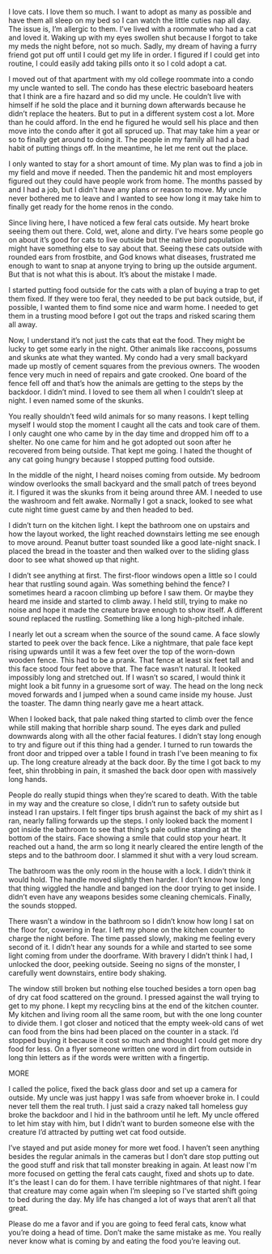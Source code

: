 I love cats. I love them so much. I want to adopt as many as possible and have them all sleep on my bed so I can watch the little cuties nap all day. The issue is, I’m allergic to them. I’ve lived with a roommate who had a cat and loved it. Waking up with my eyes swollen shut because I forgot to take my meds the night before, not so much. Sadly, my dream of having a furry friend got put off until I could get my life in order. I figured if I could get into routine, I could easily add taking pills onto it so I cold adopt a cat.

I moved out of that apartment with my old college roommate into a condo my uncle wanted to sell. The condo has these electric baseboard heaters that I think are a fire hazard and so did my uncle. He couldn’t live with himself if he sold the place and it burning down afterwards because he didn’t replace the heaters. But to put in a different system cost a lot. More than he could afford. In the end he figured he would sell his place and then move into the condo after it got all spruced up. That may take him a year or so to finally get around to doing it. The people in my family all had a bad habit of putting things off. In the meantime, he let me rent out the place. 

I only wanted to stay for a short amount of time. My plan was to find a job in my field and move if needed. Then the pandemic hit and most employers figured out they could have people work from home. The months passed by and I had a job, but I didn't have any plans or reason to move. My uncle never bothered me to leave and I wanted to see how long it may take him to finally get ready for the home renos in the condo. 

Since living here, I have noticed a few feral cats outside. My heart broke seeing them out there. Cold, wet, alone and dirty. I’ve hears some people go on about it’s good for cats to live outside but the native bird population might have something else to say about that. Seeing these cats outside with rounded ears from frostbite, and God knows what diseases, frustrated me enough to want to snap at anyone trying to bring up the outside argument. But that is not what this is about. It’s about the mistake I made. 

I started putting food outside for the cats with a plan of buying a trap to get them fixed. If they were too feral, they needed to be put back outside, but, if possible, I wanted them to find some nice and warm home. I needed to get them in a trusting mood before I got out the traps and risked scaring them all away.  

Now, I understand it’s not just the cats that eat the food. They might be lucky to get some early in the night. Other animals like raccoons, possums and skunks ate what they wanted. My condo had a very small backyard made up mostly of cement squares from the previous owners. The wooden fence very much in need of repairs and gate crooked. One board of the fence fell off and that’s how the animals are getting to the steps by the backdoor. I didn’t mind. I loved to see them all when I couldn’t sleep at night. I even named some of the skunks. 

You really shouldn’t feed wild animals for so many reasons. I kept telling myself I would stop the moment I caught all the cats and took care of them. I only caught one who came by in the day time and dropped him off to a shelter. No one came for him and he got adopted out soon after he recovered from being outside. That kept me going. I hated the thought of any cat going hungry because I stopped putting food outside. 

In the middle of the night, I heard noises coming from outside. My bedroom window overlooks the small backyard and the small patch of trees beyond it. I figured it was the skunks from it being around three AM. I needed to use the washroom and felt awake. Normally I got a snack, looked to see what cute night time guest came by and then headed to bed. 

I didn’t turn on the kitchen light. I kept the bathroom one on upstairs and how the layout worked, the light reached downstairs letting me see enough to move around. Peanut butter toast sounded like a good late-night snack. I placed the bread in the toaster and then walked over to the sliding glass door to see what showed up that night. 

I didn’t see anything at first. The first-floor windows open a little so I could hear that rustling sound again. Was something behind the fence? I sometimes heard a racoon climbing up before I saw them. Or maybe they heard me inside and started to climb away. I held still, trying to make no noise and hope it made the creature brave enough to show itself. A different sound replaced the rustling. Something like a long high-pitched inhale.  

I nearly let out a scream when the source of the sound came. A face slowly started to peek over the back fence. Like a nightmare, that pale face kept rising upwards until it was a few feet over the top of the worn-down wooden fence. This had to be a prank. That fence at least six feet tall and this face stood four feet above that. The face wasn’t natural. It looked impossibly long and stretched out. If I wasn’t so scared, I would think it might look a bit funny in a gruesome sort of way.  The head on the long neck moved forwards and I jumped when a sound came inside my house. Just the toaster. The damn thing nearly gave me a heart attack. 

When I looked back, that pale naked thing started to climb over the fence while still making that horrible sharp sound. The eyes dark and pulled downwards along with all the other facial features. I didn’t stay long enough to try and figure out if this thing had a gender. I turned to run towards the front door and tripped over a table I found in trash I’ve been meaning to fix up. The long creature already at the back door. By the time I got back to my feet, shin throbbing in pain, it smashed the back door open with massively long hands. 

People do really stupid things when they’re scared to death. With the table in my way and the creature so close, I didn’t run to safety outside but instead I ran upstairs. I felt finger tips brush against the back of my shirt as I ran, nearly falling forwards up the steps. I only looked back the moment I got inside the bathroom to see that thing’s pale outline standing at the bottom of the stairs. Face showing a smile that could stop your heart. It reached out a hand, the arm so long it nearly cleared the entire length of the steps and to the bathroom door. I slammed it shut with a very loud scream.  

The bathroom was the only room in the house with a lock. I didn’t think it would hold. The handle moved slightly then harder. I don’t know how long that thing wiggled the handle and banged ion the door trying to get inside. I didn’t even have any weapons besides some cleaning chemicals. Finally, the sounds stopped. 

There wasn’t a window in the bathroom so I didn’t know how long I sat on the floor for, cowering in fear. I left my phone on the kitchen counter to charge the night before. The time passed slowly, making me feeling every second of it. I didn’t hear any sounds for a while and started to see some light coming from under the doorframe. With bravery I didn’t think I had, I unlocked the door, peeking outside. Seeing no signs of the monster, I carefully went downstairs, entire body shaking.  

The window still broken but nothing else touched besides a torn open bag of dry cat food scattered on the ground. I pressed against the wall trying to get to my phone. I kept my recycling bins at the end of the kitchen counter. My kitchen and living room all the same room, but with the one long counter to divide them. I got closer and noticed that the empty week-old cans of wet can food from the bins had been placed on the counter in a stack. I’d stopped buying it because it cost so much and thought I could get more dry food for less. On a flyer someone written one word in dirt from outside in long thin letters as if the words were written with a fingertip. 

MORE 

I called the police, fixed the back glass door and set up a camera for outside. My uncle was just happy I was safe from whoever broke in. I could never tell them the real truth. I just said a crazy naked tall homeless guy broke the backdoor and I hid in the bathroom until he left. My uncle offered to let him stay with him, but I didn’t want to burden someone else with the creature I’d attracted by putting wet cat food outside.  

I’ve stayed and put aside money for more wet food. I haven’t seen anything besides the regular animals in the cameras but I don’t dare stop putting out the good stuff and risk that tall monster breaking in again.  At least now I'm more focused on getting the feral cats caught, fixed and shots up to date. It's the least I can do for them. I have terrible nightmares of that night. I fear that creature may come again when I’m sleeping so I've started shift going to bed during the day. My life has changed a lot of ways that aren’t all that great. 

Please do me a favor and if you are going to feed feral cats, know what you’re doing a head of time. Don’t make the same mistake as me. You really never know what is coming by and eating the food you’re leaving out.